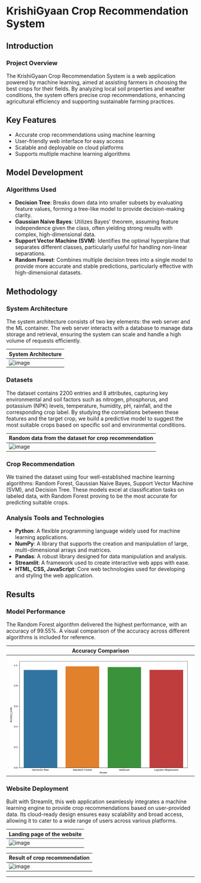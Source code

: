 # KrishiGyaan Crop Recommendation System

## Introduction

### Project Overview

The KrishiGyaan Crop Recommendation System is a web application powered by machine learning, aimed at assisting farmers in choosing the best crops for their fields. By analyzing local soil properties and weather conditions, the system offers precise crop recommendations, enhancing agricultural efficiency and supporting sustainable farming practices.

## Key Features

- Accurate crop recommendations using machine learning
- User-friendly web interface for easy access
- Scalable and deployable on cloud platforms
- Supports multiple machine learning algorithms

## Model Development

### Algorithms Used

- **Decision Tree**: Breaks down data into smaller subsets by evaluating feature values, forming a tree-like model to provide decision-making clarity.
- **Gaussian Naive Bayes**: Utilizes Bayes' theorem, assuming feature independence given the class, often yielding strong results with complex, high-dimensional data.
- **Support Vector Machine (SVM)**: Identifies the optimal hyperplane that separates different classes, particularly useful for handling non-linear separations.
- **Random Forest**: Combines multiple decision trees into a single model to provide more accurate and stable predictions, particularly effective with high-dimensional datasets.

## Methodology

### System Architecture

The system architecture consists of two key elements: the web server and the ML container. The web server interacts with a database to manage data storage and retrieval, ensuring the system can scale and handle a high volume of requests efficiently.

| System Architecture |
|---------------------|
| ![image]([[https://ibb.co/6D28RgR](https://i.ibb.co/6D28RgR/image.jpg](https://github.com/Yashrajgithub/KrishiGyaan-CropRecommender/blob/main/crop_images/system%20architecture.jpg))) |


### Datasets

The dataset contains 2200 entries and 8 attributes, capturing key environmental and soil factors such as nitrogen, phosphorus, and potassium (NPK) levels, temperature, humidity, pH, rainfall, and the corresponding crop label. By studying the correlations between these features and the target crop, we build a predictive model to suggest the most suitable crops based on specific soil and environmental conditions.


| Random data from the dataset for crop recommendation |
|------------------------------------------------------|
| ![image](https://ibb.co/q042XQz) |


### Crop Recommendation

We trained the dataset using four well-established machine learning algorithms: Random Forest, Gaussian Naive Bayes, Support Vector Machine (SVM), and Decision Tree. These models excel at classification tasks on labeled data, with Random Forest proving to be the most accurate for predicting suitable crops.

### Analysis Tools and Technologies

- **Python**: A flexible programming language widely used for machine learning applications.
- **NumPy**: A library that supports the creation and manipulation of large, multi-dimensional arrays and matrices.
- **Pandas**: A robust library designed for data manipulation and analysis.
- **Streamlit**: A framework used to create interactive web apps with ease.
- **HTML, CSS, JavaScript**: Core web technologies used for developing and styling the web application.

## Results

### Model Performance

The Random Forest algorithm delivered the highest performance, with an accuracy of 99.55%. A visual comparison of the accuracy across different algorithms is included for reference.

| Accuracy Comparison |
|---------------------|
| ![image](https://raw.githubusercontent.com/Yashrajgithub/KrishiGyaan-CropRecommender/main/crop_images/Accuracy%20comparison.png) |


### Website Deployment

Built with Streamlit, this web application seamlessly integrates a machine learning engine to provide crop recommendations based on user-provided data. Its cloud-ready design ensures easy scalability and broad access, allowing it to cater to a wide range of users across various platforms.

| Landing page of the website |
|-----------------------------|
| ![image]([https://ibb.co/h1kpqr8](https://github.com/Yashrajgithub/KrishiGyaan-CropRecommender/blob/main/crop_images/Landing%20Page.png)) |

| Result of crop recommendation |
|-----------------------------|
| ![image]([https://ibb.co/GRKczjZ](https://github.com/Yashrajgithub/KrishiGyaan-CropRecommender/blob/main/crop_images/Prediction%20result.png)) |

---

